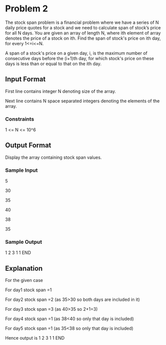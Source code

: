 # Problem 2

The stock span problem is a financial problem where we have a series of N daily price quotes for a stock and we need to calculate span of stock’s price for all N days. You are given an array of length N, where ith element of array denotes the price of a stock on ith. Find the span of stock's price on ith day, for every 1<=i<=N.

A span of a stock's price on a given day, i, is the maximum number of consecutive days before the (i+1)th day, for which stock's price on these days is less than or equal to that on the ith day.

## Input Format

First line contains integer N denoting size of the array.

Next line contains N space separated integers denoting the elements of the array.

### Constraints

1 <= N <= 10^6

## Output Format

Display the array containing stock span values.

### Sample Input

5

30

35

40

38

35

### Sample Output

1 2 3 1 1 END

## Explanation

For the given case

For day1 stock span =1

For day2 stock span =2 (as 35>30 so both days are included in it)

For day3 stock span =3 (as 40>35 so 2+1=3)

For day4 stock span =1 (as 38<40 so only that day is included)

For day5 stock span =1 (as 35<38 so only that day is included)

Hence output is 1 2 3 1 1 END
